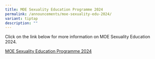 ```yaml
---
title: MOE Sexuality Education Programme 2024
permalink: /announcements/moe-sexuality-edu-2024/
variant: tiptap
description: ""
---
```

<p>Click on the link below for more information on<strong> </strong>MOE Sexuality
Education 2024.</p>
<p></p>
<p><a href="/learning-at-sms/student-development/2024-moe-sexuality-education-programme/" rel="noopener noreferrer nofollow" target="_blank">MOE Sexuality Education Programme 2024</a>
</p>